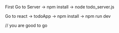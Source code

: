 First Go to Server -> npm install -> node todo_server.js

Go to react -> todoApp -> npm install -> npm run dev

// you are good to go

